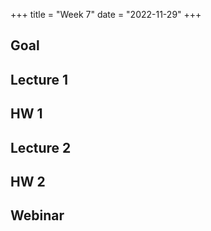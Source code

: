 +++
title = "Week 7"
date = "2022-11-29"
+++


## Goal

## Lecture 1

## HW 1

## Lecture 2

## HW 2

## Webinar

